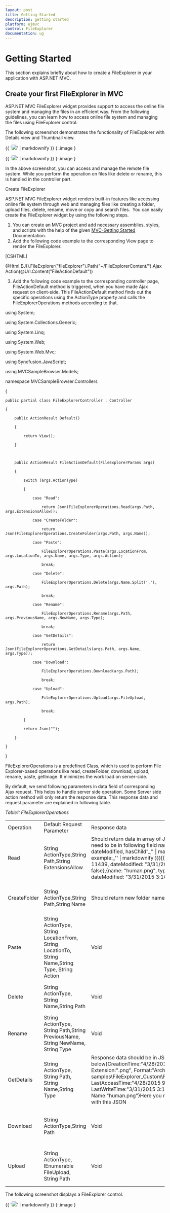 ```yaml
---
layout: post
title: Getting-Started
description: getting started
platform: ejmvc
control: FileExplorer
documentation: ug
---
```


# Getting Started

This section explains briefly about how to create a FileExplorer in your application with ASP.NET MVC.

## Create your first FileExplorer in MVC

ASP.NET MVC FileExplorer widget provides support to access the online file system and managing the files in an efficient way. From the following guidelines, you can learn how to access online file system and managing the files using FileExplorer control.

The following screenshot demonstrates the functionality of FileExplorer with Details view and Thumbnail view.

{{ '![](Getting-Started_images/Getting-Started_img1.png)' | markdownify }}
{:.image }




{{ '![](Getting-Started_images/Getting-Started_img2.png)' | markdownify }}
{:.image }


In the above screenshot, you can access and manage the remote file system. While you perform the operation on files like delete or rename, this is handled in the controller part.

Create FileExplorer

ASP.NET MVC FileExplorer widget renders built-in features like accessing online file system through web and managing files like creating a folder, upload files, delete, rename, move or copy and search files.  You can easily create the FileExplorer widget by using the following steps.

1. You can create an MVC project and add necessary assemblies, styles, and scripts with the help of the given [MVC-Getting Started](http://help.syncfusion.com/ug/js/Documents/gettingstartedwithmv.htm) Documentation.
2. Add the following code example to the corresponding View page to render the FileExplorer.



[CSHTML]



@Html.EJ().FileExplorer("fileExplorer").Path("~/FileExplorerContent/").AjaxAction(@Url.Content("FileActionDefault"))



3. Add the following code example to the corresponding controller page, FileActionDefault method is triggered, when you have made Ajax request on client-side. This FileActionDefault method finds out the specific operations using the ActionType property and calls the FileExplorerOperations methods according to that.



using System;

using System.Collections.Generic;

using System.Linq;

using System.Web;

using System.Web.Mvc;

using Syncfusion.JavaScript;

using MVCSampleBrowser.Models;



namespace MVCSampleBrowser.Controllers

{

    public partial class FileExplorerController : Controller

    {                

        public ActionResult Default()

        {

            return View();

        }



        public ActionResult FileActionDefault(FileExplorerParams args)

        {

            switch (args.ActionType)

            {

                case "Read":

                    return Json(FileExplorerOperations.Read(args.Path,                        args.ExtensionsAllow));

                case "CreateFolder":

                    return Json(FileExplorerOperations.CreateFolder(args.Path, args.Name));

                case "Paste":

                    FileExplorerOperations.Paste(args.LocationFrom, args.LocationTo, args.Name, args.Type, args.Action);

                    break;

                case "Delete":

                    FileExplorerOperations.Delete(args.Name.Split(','), args.Path);

                    break;

                case "Rename":

                    FileExplorerOperations.Rename(args.Path, args.PreviousName, args.NewName, args.Type);

                    break;

                case "GetDetails":

                    return Json(FileExplorerOperations.GetDetails(args.Path, args.Name, args.Type));

                case "Download":

                    FileExplorerOperations.Download(args.Path);

                    break;

                case "Upload":

                    FileExplorerOperations.Upload(args.FileUpload, args.Path);

                    break;

            }

            return Json("");

        }

    }

}





FileExplorerOperations is a predefined Class, which is used to perform File Explorer-based operations like read, createFolder, download, upload, rename, paste, getImage. It minimizes the work load on server-side. 

By default, we send following parameters in data field of corresponding Ajax request. This helps to handle server side operation. Some Server side action method will only return the response data. This response data and request parameter are explained in following table. 

_Table1: FileExplorerOperations_

<table>
<tr>
<td>
Operation</td><td>
Default Request Parameter</td><td>
Response data</td><td>
Details</td></tr>
<tr>
<td>
Read</td><td>
String ActionType,String Path,String ExtensionsAllow</td><td>
Should return data in array of JSON format and JSON fields need to be in following field names{{{ ''_“name, size, type, dateModified, hasChild”_'' | markdownify }}}{{{ ''_For example:_'' | markdownify }}}[{name: "7.png", type: "File", size: 11439, dateModified: "3/31/2015 3:16:38 PM", hasChild: false},{name: "human.png", type: "File", size: 11059, dateModified: "3/31/2015 3:16:35 PM", hasChild: false}]</td><td>
Read the data from the given path</td></tr>
<tr>
<td>
CreateFolder</td><td>
String ActionType,String Path,String Name</td><td>
Should return new folder name in string</td><td>
Create the new folder to given path</td></tr>
<tr>
<td>
Paste</td><td>
String ActionType, String LocationFrom, String LocationTo, String Name,String Type, String Action</td><td>
Void</td><td>
Paste the content from source to target place</td></tr>
<tr>
<td>
Delete</td><td>
String ActionType, String Name,String Path</td><td>
Void</td><td>
Delete the data from the given path</td></tr>
<tr>
<td>
Rename</td><td>
String ActionType, String Path,String PreviousName, String NewName, String Type</td><td>
Void</td><td>
Rename the file or folder from the given path</td></tr>
<tr>
<td>
GetDetails</td><td>
String ActionType, String Path, String Name,String Type</td><td>
Response data should be in JSON format like below{CreationTime:"4/28/2015 9:44:32 AM", Extension:".png", Format:"Archive", FullName:"F:\All samples\FileExplorer_Custom\FileExplorerContent\human.png", LastAccessTime:"4/28/2015 9:44:32 AM", LastWriteTime:"3/31/2015 3:16:35 PM", Length:11059, Name:"human.png"}Here you may add additional date fields with this JSON</td><td>
To get the details of the data from the given path</td></tr>
<tr>
<td>
Download</td><td>
String ActionType,String Path</td><td>
Void</td><td>
To download the data from the given path</td></tr>
<tr>
<td>
Upload</td><td>
String ActionType, IEnumerable<HttpPostedFileBase> FileUpload, String Path</td><td>
Void </td><td>
To upload the data from the given path</td></tr>
</table>


The following screenshot displays a FileExplorer control.

{{ '![](Getting-Started_images/Getting-Started_img3.png)' | markdownify }}
{:.image }


